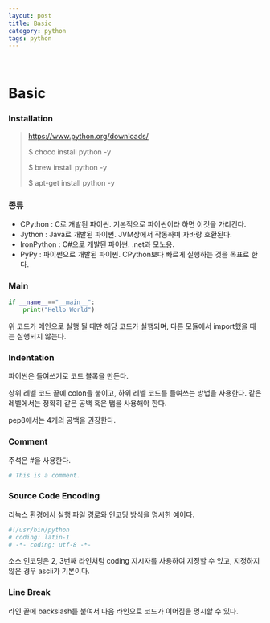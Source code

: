 ```yaml
---
layout: post
title: Basic
category: python
tags: python
---
```


&nbsp;

# Basic

### Installation 

> https://www.python.org/downloads/
>
> $ choco install python -y
>
> $ brew install python -y
>
> $ apt-get install python -y

### 종류

- CPython : C로 개발된 파이썬. 기본적으로 파이썬이라 하면 이것을 가리킨다.
- Jython : Java로 개발된 파이썬. JVM상에서 작동하며 자바랑 호환된다.
- IronPython : C#으로 개발된 파이썬. .net과 모노용.
- PyPy : 파이썬으로 개발된 파이썬. CPython보다 빠르게 실행하는 것을 목표로 한다.

### Main

```python
if __name__=="__main__":
    print("Hello World")
```

위 코드가 메인으로 실행 될 때만 해당 코드가 실행되며, 다른 모듈에서 import했을 때는 실행되지 않는다.

### Indentation

파이썬은 들여쓰기로 코드 블록을 만든다. 

상위 레벨 코드 끝에 colon을 붙이고, 하위 레벨 코드를 들여쓰는 방법을 사용한다. 같은 레벨에서는 정확히 같은 공백 혹은 탭을 사용해야 한다.

pep8에서는 4개의 공백을 권장한다.

### Comment

주석은 #을 사용한다.

```python
# This is a comment.
```

### Source Code Encoding

리눅스 환경에서 실행 파일 경로와 인코딩 방식을 명시한 예이다.

```python
#!/usr/bin/python
# coding: latin-1
# -*- coding: utf-8 -*-
```

소스 인코딩은 2, 3번째 라인처럼 coding 지시자를 사용하여 지정할 수 있고, 지정하지 않은 경우 ascii가 기본이다.

### Line Break

라인 끝에 backslash를 붙여서 다음 라인으로 코드가 이어짐을 명시할 수 있다.

